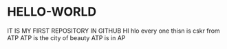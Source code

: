 # HELLO-WORLD
IT IS MY FIRST REPOSITORY IN GITHUB
HI hlo every one thisn is cskr from ATP 
ATP is the city of beauty
ATP is in AP
